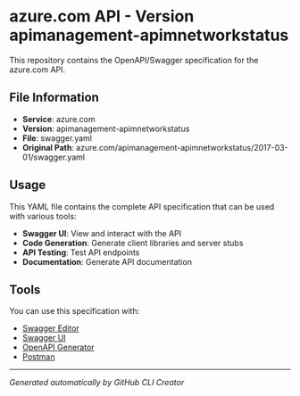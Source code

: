 # azure.com API - Version apimanagement-apimnetworkstatus

This repository contains the OpenAPI/Swagger specification for the azure.com API.

## File Information

- **Service**: azure.com
- **Version**: apimanagement-apimnetworkstatus
- **File**: swagger.yaml
- **Original Path**: azure.com/apimanagement-apimnetworkstatus/2017-03-01/swagger.yaml

## Usage

This YAML file contains the complete API specification that can be used with various tools:

- **Swagger UI**: View and interact with the API
- **Code Generation**: Generate client libraries and server stubs
- **API Testing**: Test API endpoints
- **Documentation**: Generate API documentation

## Tools

You can use this specification with:

- [Swagger Editor](https://editor.swagger.io/)
- [Swagger UI](https://swagger.io/tools/swagger-ui/)
- [OpenAPI Generator](https://openapi-generator.tech/)
- [Postman](https://www.postman.com/)

---

*Generated automatically by GitHub CLI Creator*
